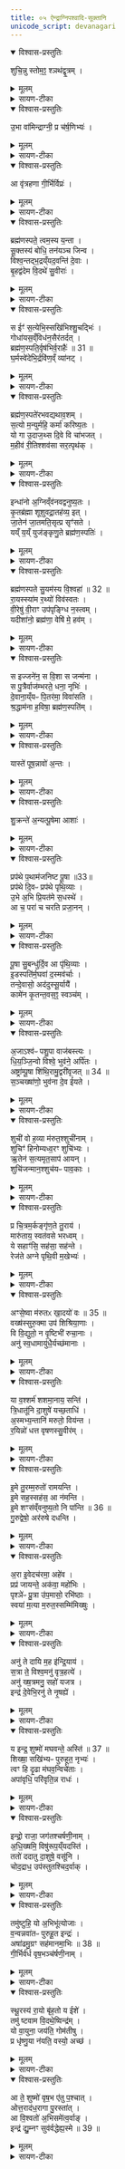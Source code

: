 ```yaml
---
title: ०५ ऐन्द्राग्निपश्वादि-सूक्तानि
unicode_script: devanagari
---
```


<details open><summary>विश्वास-प्रस्तुतिः</summary>

शुचि॒न्नु स्तोम॒ꣵ॒ श्ञथ॑द्वृ॒त्रम् ।
</details>

<details><summary>मूलम्</summary>

शुचि॒न्नु स्तोम॒ꣵ॒ श्ञथ॑द्वृ॒त्रम् ।
</details>

<details><summary>सायण-टीका</summary>

(SB) 1चतुर्थेऽनुवाकेऽभिमातिहैन्द्रपश्वादींना सूक्तान्यभिहितानि । पञ्चमे त्वैन्द्राग्निपश्वादीनां सूक्तान्यभिधीयन्ते । तत्र 'ऐन्द्राग्नं पुनरुत्सृष्टमालभेत' इत्यस्य पशोः सूक्ते षण्णामप्यृचां प्रतीकानि दर्शयति - 'शुचिं नु स्तोमं नवजातम्' इति वपाया पुरोनुवाक्या ।
सा च 'उभा वामिन्द्राग्री' इत्यत्र व्याख्याता ।

- शुचि॒न्नु स्तोम॒न्नव॑जातम॒द्येन्द्रा॑ग्नी वृत्रहणा जु॒षेथा॑म् ॥  [25]   
उ॒भा हि वाꣳ॑ सु॒हवा॒ जोह॑वीमि॒ ता वाजꣳ॑ स॒द्य उ॑श॒ते धेष्ठा॑ ॥   

  -   टीका 4तत्रैव याज्या - शुचिमिति चतुष्पदा त्रिष्टुप् ॥   
शुचिं निर्दोषं स्तोमं स्तोत्रं नवजातं नवं अभूतपूर्वं जातं जननं अस्येति । बहुव्रीहौ पूर्वपदप्रकृतिस्वरत्वम् (पा.सू. 6.2.1) । अद्यास्मिन्नहनि । हे इन्द्राग्नी । पादादित्वान्न निहन्यते, षाष्ठिकमामन्त्रिताद्युदात्तत्वम् (पा.सू. 6.1.198) । वृत्रहणा वृत्रस्य पापस्य हन्तारौ युवाम् । 'सुपां सुलुक्' (पा.सू. 7.1.39) इत्यादिना आकारः, 'नामन्त्रिते समानाधिकरणे सामान्यवचनम्' (पा.सू. 8.1.73) इति पूर्वस्याविद्यमानवत्त्वनिषेधात् निहन्यते । जुषेथां सेवेथां नु क्षिप्रम् । 'आमन्त्रितं पूर्वमविद्यमानवत्' (पा.सू. 8.1.72) इत्यविद्यमानवत्त्वान्न निहन्यते, लसार्वधातुकानुदात्तत्वे विकरणस्वरः (पा.सू. 6.1.186) ।   
हि यस्मात् उभा उभौ वां युवां सुहवा स्वाह्वानौ आहूयमानावप्यरोषौ । 'बहुळं छन्दसि' (पा.सू. 6.1.34) इति प्रागेव प्रत्ययोत्पत्तेः अनैमित्तिके सम्प्रसारणे कृते, आतोयुचोऽप्रसङ्गात् (पा.सू. 3.3.128) 'ईषद्दुस्सुषु कृच्छ्राकृच्छ्रार्थेषु खल्' (पा.सू. 3.3.126) इति खल्प्रत्ययः, कृदुत्तरपदप्रकृतिस्वरत्वम् (पा.सू. 6.2.139) । उभा सुहवेति 'सुपां सुलुक्' (पा.सू. 7.1.39) इत्याकारः । ईदृशौ वां युवां जोहवीमि भृशमाह्वयामि । ह्वयतेर्यङ्लुक् 'अभ्यस्तस्य च' (पा.सू. 6.1.33) इति सम्प्रसारणम्, 'यङो वा' (पा.सू. 7.3.94) इति ईडागमः, 'हि च' (पा.सू. 8.1.34) इति निघाते निषिद्धे 'अभ्यस्तानामादिः' (पा.सू. 6.1.189) इत्याद्युदात्तत्वम् ।   
ता तौ युवां वाजं अन्नं उशते कामयमानाय यजमानाय । 'शतुरनुभो नद्यजादी' (पा.सू. 6.1.173) इति विभक्तेरुदात्तत्वम् । सद्यः तदानीमेव धेष्ठा धातृतमौ । धानकर्मणो दधातेस्तृचि 'तुश्छन्दसि' (पा.सू. 5.3.59) इतीष्ठन्प्रत्ययः 'तुरिष्ठेमेयस्सु' (पा.सू. 6.4.154) इति तृशब्दस्य लोपः, पूर्ववद्विभक्तेराकारः । तौ तादृग्गुणौ युवां यस्माज्जोहवीमि, तस्मादिमं स्तोमं जुषेथाम्, अस्मिन्निन्द्रियादिकं च धत्तमिति ॥

'श्नथद्वृत्रमुत सनोति' इति वपाया याज्या । सा चेन्द्राग्नी रोचना दिव इत्यत्र व्याख्याता ।

- श्ञथ॑द्वृ॒त्रमु॒त स॑नोति॒ वाज॒मिन्द्रा॒ यो अ॒ग्नी सहु॑री सप॒र्यात् ।  
इ॒र॒ज्यन्ता॑ वस॒व्य॑स्य॒ भूरे॒स्सह॑स्तमा॒ सह॑सा वाज॒यन्ता॑ ।  

  -  टीका तत्रैव याज्यामाह— श्नथदूवृत्रमुतेति।   यो यजमान इन्द्राग्नी सपर्यात्परिचरति।   कीदृशा-विन्द्राग्नि, सहुरी समानाह्वानौ।   स यजमानो वृत्रं वरिणं श्नथद्विनाशयति।   उ-  १९६६ तापि च वाजमन्नं सनोति सर्वेभ्यः प्रयच्छति।   पुनरपि भूरेर्बहुलस्य वसव्यस्येरज्यन्ता, ईश्वरत्वं प्राप्तवन्तौ, सहसा स्वकीयेन बलेन सहस्तमाऽदिशयेन सोढारौ परबलस्या-भिभवितारावित्यर्थः।   वाजयन्ता वाजमन्मात्मन इच्छन्तौ।  
</details>

<details open><summary>विश्वास-प्रस्तुतिः</summary>

उ॒भा वा॑मिन्द्राग्नी॒ प्र च॑र्ष॒णिभ्यः॑ ।
</details>

<details><summary>मूलम्</summary>

उ॒भा वा॑मिन्द्राग्नी॒ प्र च॑र्ष॒णिभ्यः॑ ।
</details>

<details><summary>सायण-टीका</summary>

'उभा वामिन्द्राग्नी' इति पुरोडाशस्य पुरोनुवाक्या ।

- उ॒भा वा॑मिन्द्राग्नी आहु॒वध्या॑ उ॒भा राध॑सस्स॒ह मा॑द॒यध्यै॑ ।  
उ॒भा दा॒तारा॑वि॒षाꣳ र॑यी॒णामु॒भा वाज॑स्य सा॒तये॑ हुवे वाम् ॥

  -   (टीका)  'प्रजापतिः प्रजा असृजत तास्सृष्टा इन्द्राग्नी अपागूहताम्' (तै.सं. 2.2.1) इति प्रश्ने काम्या इष्टय आम्नाताः । तत्र 'ऐन्द्राग्नमेकादशकपालं निर्वपेत्प्रजाकामः' । इति प्रथमा । तस्यामियं पुरोनुवाक्या - उभा वामिन्द्राग्नी इति त्रिष्टुप्चतुष्पदा ॥   
अयं च सर्वोऽनुवाको वैश्वदेवकाण्डम् । हे इन्द्राग्नी वां उभा उभौ । द्वितीयाद्विवचनस्य 'सुपां सुलुक्' (पा.सू. 7.1.39) इत्याकारः 'एकादेश उदात्तेनोदात्तः' (पा.सू. 8.2.5) इत्युदात्तत्वमेकादेशस्य । हुव इति वक्ष्यमाणेन सम्बन्धः, युवां आह्वयामि ।  
 किमर्थं ? - आहुवद्ध्यै आभिमुख्येन होतुं आहुतिप्रदानेनाराधयितुम् । जुहोतेः 'तुमर्थे सेसेनसेऽसेन्क्सेक्सेनध्यैअध्यैन्कध्यैकध्यैन्शध्यैशध्यैन्तवैतवेङ्तवेनः' (पा.सू. 3.4.9) इति कध्यैप्रत्ययः । किञ्च - राधः ओदनं हविर्लक्षणम् । 'सुपां सुपो भवन्ति' (पा.भा. 7.1.39) इति तृतीयार्थे षष्ठी, हेतौ वा पञ्चमी । उभा युवां सहैव यौगपद्येनैव नैकैकश्येन राधसा मादयद्ध्यै मादयितुं सहैव तर्पयितुं वा आह्वयामि । मदेर्ण्यन्तात्तेनैव सूत्रेण (पा.सू. 3.4.9) शध्यै प्रत्ययः सार्वधातुकत्वाण्णिलोपो (पा.सू. 6.4.51) न क्रियते ।  
 अनयोरेवाह्वाने कारणमाह - युवामेव ह्युभौ इषां अन्नानां रयीणां धनानां क्षेत्रपुत्रपश्वादीनां दातारौ । 'सावेकाचः' (पा.सू. 6.1.168) इति 'नामन्यतरस्याम्' (पा.सू. 6.1.177) इति च षष्ठीबहुवचनस्योदात्तत्वम् । तस्माद्वाजस्यान्नस्य सातये लाभाय । 'ऊतियूति' (पा.सू. 3.3.97) इत्यादिना उदात्तः क्तिन्निपातितः, 'जनसनखनां सञ्झलोः' (पा.सू. 6.4.42) इत्यात्वम् । तौ तादृशौ उभौ युवां हुवे आह्वयामि । ह्वयतेः 'बहुळं छन्दसि' (पा.सू. 2.4.73) इति शपो लुक्, 'ह्वस्सम्प्रसारणम्' (पा.सू. 6.1.32), 'अभ्यस्तस्य च' (पा.सू. 6.1.33), 'बहुळं छन्दसि' (पा.सू. 6.1.34) इति सम्प्रसारणम् ॥   
इन्द्राग्नी उभौ युवां, द्वितीयाद्विवचनम् । आहुवे आह्वयामि । किमर्थं? आहुवध्यै आभिमुख्येन होतुं उपस्थानेनाराधयितुमित्यर्थः । इह जुहोतिस्स्तुतिकर्मा ।   
किञ्च - राधसः रायो धनं हविर्लक्षणं स्तुतिर्वा । तृतीयार्थे षष्ठी । हेतौ वा पश्चमी । उभौ युवां सहैव नैकैकशः राधसः मादयध्यै मादयितूं सहैव तर्पयितुमाह्वयामि । अनयोरेवाह्वाने हेतुमाह - उभेति । युवामेव ह्युभौ इषामन्नानां रयीणां धनानां क्षेत्रपुत्रपश्वदीनां दातारौ । तस्माद्वाजस्यान्नस्य सातये लाभाय प्राप्त्यै तादृशावुभौ वां युवां हुवे आह्वयामि स्तौमि ॥


'प्रचर्षणिभ्यः' इति याज्या ।

- प्र च॑र्ष॒णिभ्य॑ᳶ पृतना॒ हवे॑षु॒ प्र पृ॑थि॒व्या रि॑रिचाथे दि॒वश्च॑ ।  
प्र सिन्धु॑भ्य॒ᳶ प्र गि॒रिभ्यो॑ महि॒त्वा प्रेन्द्रा॑ग्नी॒ विश्वा॒ भुव॒नात्य॒न्या ।  

  -  टीका  तत्रैव विकल्पितां याज्यामाह— प्र चर्षणिभ्य इति।   हे इन्द्राग्नी पृतना संग्रामेषु  हवेषु हविः स्वीकारार्थे-ष्वाहवानेषु च चर्षणिभ्यो मनुष्येभ्यः प्रिरिचाथे परिरिचाथे प्ररिक्तावतिरिक्तौ भवथ:।   सर्वानपि मनुष्यानतिरिच्य वर्तेथे इत्यर्थः।   तथा पृथिव्या दिवश्व प्ररिरिचाथे तदुभयमतिरिच्य वर्तेथे।  तथा सिन्धुभ्यः प्ररिरिचाथे।   तथा गिरिभ्यः पर्वतेभ्यः प्ररिरिचाथे।   किं बहुना, अत्यन्याऽत्यन्तमितराणि विश्वा भुवना सर्वाणि भुवनानि महित्वा स्वकीयेन महिम्ना युवां प्ररिरिचाथे अतिरिच्य वर्तेथे।  
</details>

<details open><summary>विश्वास-प्रस्तुतिः</summary>

आ वृ॑त्रहणा गी॒र्भिर्विप्रः॑ ।
</details>

<details><summary>मूलम्</summary>

आ वृ॑त्रहणा गी॒र्भिर्विप्रः॑ ।
</details>

<details><summary>सायण-टीका</summary>

'अवृत्रहणा वृत्रहभिः' इति हविषः पुरोनुवाक्या ।


'गीर्भिर्विप्रः प्रमातिम्' इति याज्या । एतच्चोभयं पाशुकहौत्रे व्याख्यास्यते ॥



-  आवृ॑त्रहणा वृत्र॒हभि॒श्शुष्मैः॑ ।  
इन्द्र॑ या॒तन्नमो॑भिरग्ने अ॒र्वाक् ।   
यु॒वꣳ राधो॑भि॒रक॑वेभिरिन्द्र ।  
अग्ने॑ अ॒स्मे भ॑वतमुत्त॒मेभिः॑ ।  

  - 1वपापुरोडाशस्विष्टकृतां पुरोरुक्प्रैषा मैत्रावरुणस्य - आ वृत्रहणेति त्रिष्टुप् ॥ हे वृत्रहणा! वृत्रस्य पापादेः हन्तारौ! हे इन्द्र! हे अग्ने! युवां आयातं आगच्छतं अर्वाक् अस्मदाभिमुख्येन नमोभिः अस्मदीयैर्नमस्कारैः हविर्लक्षणै अन्नैर्वा हेतुभिः आयातं, वृत्रहभिः पापादिहननसमर्थैः शुष्मैः बलैः इत्थंभूतौ युवाम् । किञ्च - हे इन्द्र! हे अग्ने! युवं युवां राधोभिः अस्मभ्यं देयैः अन्नैः अस्मे अस्मासु भवतम् । कीदृशैरिति चेत्? अकवेभिः अकुत्सितैः कुत्सितवाचि शब्दान्तरमेवेदं, उत्तमेभिः उतमैः इत्थंभूतौ भवतम् । मा भूतं निकृष्टैः देयैः । उत्तमशब्दः उञ्छादित्वादन्तोदात्तः ॥


-  गी॒र्भिर्विप्र॒ᳶ प्रम॑तिमि॒च्छमा॑नः ।  
  ईट्टे॑ र॒यिय्ँ य॒शस॑म्पूर्व॒भाज॑म् ।  
  इन्द्रा॑ग्नी वृत्रहणा सुवज्रा ।  
  प्र णो॒ नव्ये॑भिस्तिरतन्दे॒ष्णैः ।   

  -  1अथ तेषामेव च वपापरोडाशस्विष्टकृतां याज्याः - गीर्भिर्विप्र इति तिस्रस्त्रिष्टुभः ॥ हे इन्द्राग्नी! वृत्रहणा! पापादेः हन्तारौ! सुवज्रा! शोभनायुधौ! अयं विप्रः यजमानः युवां गीर्भिरीट्टे स्तौति याचते वा । कीदृशः? प्रमतिं प्रकर्षेण मन्तव्यं यशसं यशस्विनं न त्वयशस्यम् । मत्वर्थीयो लुप्यते । तेन तद्विषयत्वाभावात् आद्युदात्तत्वाभावः । अर्शआदिलक्षणे वाऽचि मध्योदात्तत्वं छान्दसम् । पूर्वभाजं पूर्वानस्य पुरुषान् यादृगभजत तादृशं रयिं धनं इच्छमानः लब्धुमिच्छन् युवां ईट्टे स्तौति । युवामपि तादृशं धनं अस्मभ्यं प्रतिरतं प्रवर्धयतं नव्येभिः नवतरैः अपूर्वैः नवितव्यैर्वा देष्णैः दानप्रकारैः ॥
</details>

<details open><summary>विश्वास-प्रस्तुतिः</summary>

ब्रह्म॑णस्पते॒ त्वम॒स्य य॒न्ता ।  
सू॒क्तस्य॑ बोधि॒ तन॑यञ्च जिन्व ।  
विश्व॒न्तद्भ॒द्रय्ँयद॒वन्ति॑ दे॒वाः ।  
बृ॒हद्व॑देम वि॒दथे॑ सु॒वीराः॑ ।  
</details>

<details><summary>मूलम्</summary>

ब्रह्म॑णस्पते॒ त्वम॒स्य य॒न्ता ।  
सू॒क्तस्य॑ बोधि॒ तन॑यञ्च जिन्व ।  
विश्व॒न्तद्भ॒द्रय्ँयद॒वन्ति॑ दे॒वाः ।  
बृ॒हद्व॑देम वि॒दथे॑ सु॒वीराः॑ ।  
</details>

<details><summary>सायण-टीका</summary>

2अथ 'ब्राह्मणस्पत्यं तूपरमालभेत' इत्यस्य पशोः सूक्ते वपायाः पुरोनुवाक्यामाह - ब्रह्मणो मन्त्रजातस्य पतिः पालकः कश्चिद्देवः, हे ब्रह्मणस्पते त्वमस्य अस्माभिः पठ्यमानस्य सूक्तस्य यन्ता नियामकः, अतो बोधि एतस्य सूक्तस्य तात्पर्यं बुध्यस्व । तत स्तनयं च त्वत्पुत्रसमानं च मां जिन्व प्रीणय । देवा युष्मदादयो विश्वमवन्तीति यदस्ति तद्भद्रं कल्याणम्, अतो रक्षार्थं सुवीराः शोमनापत्ययुक्ता वयं विदथे यज्ञे बृहत्प्रौढं स्तोत्रं वदेम ॥
</details>

<details open><summary>विश्वास-प्रस्तुतिः</summary>

स ईꣳ॑ स॒त्येभि॒स्सखि॑भिश्शु॒चद्भिः॑ ।       
गोधा॑यस॒व्ँविध॑न॒सैर॑तर्दत् ।    
ब्रह्म॑ण॒स्पति॒र्वृष॑भिर्व॒राहैः॑ ॥ 31 ॥  
घ॒र्मस्वे॑देभि॒र्द्रवि॑ण॒व्ँ  व्या॑नट् ।
</details>

<details><summary>मूलम्</summary>

स ईꣳ॑ स॒त्येभि॒स्सखि॑भिश्शु॒चद्भिः॑ ।       
गोधा॑यस॒व्ँविध॑न॒सैर॑तर्दत् ।    
ब्रह्म॑ण॒स्पति॒र्वृष॑भिर्व॒राहैः॑ ॥ 31 ॥  
घ॒र्मस्वे॑देभि॒र्द्रवि॑ण॒व्ँ  व्या॑नट् ।
</details>

<details><summary>सायण-टीका</summary>

3अथ वपाया याज्यामाह - स ईं स एव ब्रह्मणस्पतिः गोधायसं गोर्भूमेर्धारकं प्रतिपक्षिणं राजानं व्यतर्दत् विशेषेण हिंसितवान् । कैः सहितः? सखिभिः स्नेहयुक्तैः । कीदृशैः सखिभिः? सत्येभिः सत्यवादिभिः शुचद्भिः शुद्धियुक्तैः धनसैः हविर्लक्षणस्य धनस्य दातृभिः । इदृशै ऋत्विग्भिः पूजितो ब्रह्मणस्पतिर्विरोधिनो विनाशयतीत्यर्थः । न केवलमनिष्टं निवारयति किंत्विष्टमपि प्रापयति । कथमिति तदुच्यते - अयं ब्रह्मणस्पतिर्वृषभिः वर्षणशीलैः घर्मस्वेदेभिः घर्मनिमित्तस्वेदयुक्तपुरुषसदृशैः वरोहैर्मेघैर्द्रविणं सस्यनिष्पत्तिरूपं धनं व्यानट् विशेषेण व्याप्तवान् । वारिवाहशब्दस्य वर्णव्यत्ययेन वराह इति प्रयोगः । यथा घर्मसन्तप्ताः पुरुषाः स्विद्यन्ति तथा मेघदेहा ब्रह्मणस्पतिना प्रेरिता जलं स्रावयन्तीत्यर्थः ॥
</details>

<details open><summary>विश्वास-प्रस्तुतिः</summary>

ब्रह्म॑ण॒स्पते॑रभवद्यथाव॒शम् ।   
स॒त्यो म॒न्युर्महि॒ कर्मा॑ करिष्य॒तः ।   
यो गा उ॒दाज॒थ्स दि॒वे वि चा॑भजत् ।  
म॒हीव॑ री॒तिश्शव॑सा सर॒त्पृथ॑क् ।  
</details>

<details><summary>मूलम्</summary>

ब्रह्म॑ण॒स्पते॑रभवद्यथाव॒शम् ।   
स॒त्यो म॒न्युर्महि॒ कर्मा॑ करिष्य॒तः ।   
यो गा उ॒दाज॒थ्स दि॒वे वि चा॑भजत् ।  
म॒हीव॑ री॒तिश्शव॑सा सर॒त्पृथ॑क् ।  
</details>

<details><summary>सायण-टीका</summary>

4अथ पुरोडाशस्य पुरोनुवाक्यामाह - अस्य ब्रह्मणस्पतेः सर्वं जगत् यथा वशमभवत् येन प्रकारेणायमिच्छति तथैव प्रवर्तते । महिकर्मा जगन्नियमनरूपं महान्तं व्यापारं करिष्यतो ब्रह्मणस्पतेर्मन्युः सत्यः अवितथः कोपः, तस्मादेतदिच्छानुसारेण जगत्प्रवर्तते । जगत एतदधीनत्वमेव स्पष्टीक्रियते - गोशब्दोऽत्र जलवाची । य आदित्यो गा उदाजत् घर्मकाले जलानि स्वरश्मिभिर्भूम्या ऊर्ध्वं स्वीकृतवान् स आदित्यः पुनरपि दिवे दिवस्सकाशाद्व्यभजत् विशेषेण विभागं कृत्वा वृष्टिकाले जलं प्रेरितवान् । योऽयं धर्मकाले जलस्वीकारः, यश्च वृष्टिकाले पुनरपि जलस्य परित्याग एतत्सर्वं जगद्व्यवहारस्योपलक्षणम् । ब्रह्मणस्पतेरीदृशी रीतिर्महीव जगन्नियमनप्रकारो महानेष भुत्वा शवसा तदीयबलेन पृथक्सरत् बहुधा प्रवर्तते ॥
</details>

<details open><summary>विश्वास-प्रस्तुतिः</summary>

इन्धा॑नो अ॒ग्निव्ँव॑नवद्वनुष्य॒तः ।   
कृ॒तब्र॑ह्मा शूशुवद्रा॒तह॑व्य॒ इत् ।  
जा॒तेन॑ जा॒तमति॒सृत्प्र सृꣳ॑सते ।  
यय्ँ य॒य्ँ युज॑ङ्कृणु॒ते ब्रह्म॑ण॒स्पतिः॑ ।  
</details>

<details><summary>मूलम्</summary>

इन्धा॑नो अ॒ग्निव्ँव॑नवद्वनुष्य॒तः ।   
कृ॒तब्र॑ह्मा शूशुवद्रा॒तह॑व्य॒ इत् ।  
जा॒तेन॑ जा॒तमति॒सृत्प्र सृꣳ॑सते ।  
यय्ँ य॒य्ँ युज॑ङ्कृणु॒ते ब्रह्म॑ण॒स्पतिः॑ ।  
</details>

<details><summary>सायण-टीका</summary>

5अथ पुरोडाशस्य याज्यामाह - ब्रह्मणस्पतिर्देवः यं यं यजमानं युजं कृणुते कर्मानुष्ठानयुक्तं कुरुते, असावसौ यजमानोग्निमिन्धानः प्रदीपयन् वनुष्यतः स्वात्मानं हिंसिष्यतः शत्रून् वनवद्वनुयात् प्रतिहिंस्यात् । स च यजमानः कृतब्रह्मा संस्कृतमन्त्रो रातहव्य इत् दत्तहविष्क एव भूत्वा शूशुवत् अतिशयेन वर्धते । अयं यजमानः सृत् प्रसृतं जातं वैरिणां जन्म जातेन स्वकीयेन जन्मनाऽतिप्रसृंसतेऽतिशयेन प्रस्रंसयति अधःकरोतीत्यर्थः ॥
</details>

<details open><summary>विश्वास-प्रस्तुतिः</summary>

ब्रह्म॑णस्पते सु॒यम॑स्य वि॒श्वहा॑ ॥ 32 ॥   
रा॒यस्स्या॑म र॒थ्यो॑ विव॑स्वतः ।   
वी॒रेषु॑ वी॒राꣳ उप॑पृङ्ग्धि न॒स्त्वम् ।  
यदीशा॑नो॒ ब्रह्म॑णा॒ वेषि॑ मे॒ हव॑म् ।  
</details>

<details><summary>मूलम्</summary>

ब्रह्म॑णस्पते सु॒यम॑स्य वि॒श्वहा॑ ॥ 32 ॥   
रा॒यस्स्या॑म र॒थ्यो॑ विव॑स्वतः ।   
वी॒रेषु॑ वी॒राꣳ उप॑पृङ्ग्धि न॒स्त्वम् ।  
यदीशा॑नो॒ ब्रह्म॑णा॒ वेषि॑ मे॒ हव॑म् ।  
</details>

<details><summary>सायण-टीका</summary>

6अथ हविषः पुरोनुवाक्यामाह - हे ब्रह्यणस्पते सुयमस्य सुष्ठु नियामकस्य विवस्वतः शत्रून्विनाशयतस्तव प्रसादाद्विश्वहा सर्वेष्वहस्सु रायो धनयुक्ता रथ्यो रथयुक्ताः स्याम । त्वं तु नः अस्मदीयेषु वीरेषु पुत्रेषु वीरान् परकीयान् पुत्रानुपपृङ्ग्धि उपक्षीणत्वेन संपृक्तान्कुरु । यत् यदा ईशानोऽस्मत्स्वामी त्वं ब्रह्मणा मन्त्रेण युक्तं मे हवं मदीय हविः वैषि प्राप्नोषि तदेवत्सर्वं कुर्विति पूर्वत्रान्वयः ॥
</details>

<details open><summary>विश्वास-प्रस्तुतिः</summary>

स इज्जने॑न॒ स वि॒शा स जन्म॑ना ।   
स पु॒त्रैर्वाज॑म्भरते॒ धना॒ नृभिः॑ ।   
दे॒वाना॒य्ँयᳶ पि॒तर॑मा॒ विवा॑सति ।  
श्र॒द्धाम॑ना ह॒विषा॒ ब्रह्म॑ण॒स्पति॑म् ।  
</details>

<details><summary>मूलम्</summary>

स इज्जने॑न॒ स वि॒शा स जन्म॑ना ।   
स पु॒त्रैर्वाज॑म्भरते॒ धना॒ नृभिः॑ ।   
दे॒वाना॒य्ँयᳶ पि॒तर॑मा॒ विवा॑सति ।  
श्र॒द्धाम॑ना ह॒विषा॒ ब्रह्म॑ण॒स्पति॑म् ।  
</details>

<details><summary>सायण-टीका</summary>

7अथ हविषो याज्यामाह - योऽयं यजमानः देवानां पितरं पालकं ब्रह्मणस्पतिं श्रद्धामनाः श्रद्धायुक्तेन मनसा ध्यायन्, हविषा दीयमानेन आविवासति सर्वतो विशेषेणाच्छादयति प्रभूतं हविर्ददातीत्यर्थः । स इन् स एव यजमानो जनेन स्वकीयेन सह वाजं भरते अन्नं पोषयति । स इज्जनेनेत्युक्तमेव प्रपञ्चयति - स विशा स यजमानः करप्रदया प्रजया सह वाजं भरते । स जन्मना स यजमानो जातेन सहोदरेण युक्तो वाजं भरते । तथा स यजमानः पुत्रैस्सह वाजं भरते । तथा स यजमानो नृभिरन्यैर्मनुष्यैस्सह धना भरते मणिमुक्तादीनि धनानि संपादयति ॥
</details>

<details open><summary>विश्वास-प्रस्तुतिः</summary>

यास्ते॑ पूष॒न्नावो॑ अ॒न्तः ।
</details>

<details><summary>मूलम्</summary>

यास्ते॑ पूष॒न्नावो॑ अ॒न्तः ।
</details>

<details><summary>सायण-टीका</summary>

8अथ 'पौष्णꣴश्याममालभेतान्नकामः' इत्यस्य पशोः सूक्ते तिसृणामृचां प्रतीकानि दर्शयति - 'यास्ते पूषन्नावो अन्तः' इत्येषा वपायाः पुरोनुवाक्या ।  
सा च 'यज्ञो राये' इत्यनुवाके व्याख्याता ।


- यास्ते॑ पूष॒न्ना वो॑ अ॒न्तस्स॑मु॒द्रे   
हि॒र॒ण्ययी॑र॒न्तरि॑ख्षे॒ चर॑न्ति ।  
याभि॑र्यासि दू॒त्याꣳ सूर्य॑स्य ।  
कामे॑न कृ॒तश्रव॑ इ॒च्छमा॑नः ॥22॥  

  -  टीका 15पञ्चदशीमाह - हे पूषन्समुद्रे समुद्रवद्विस्तीर्णेऽन्तरिक्षे अन्तः मध्ये हिरण्ययीः सुवर्णवर्णाः ते तव संबन्धिन्यो नावो नौसमाना दीप्तयो याश्चरन्ति ॥ याभिश्च रश्मिभिस्त्वं सूर्यस्य दूत्यां यासि दूतत्वं प्राप्नोषि ॥ सूर्यो हि स्वर्भानुसंज्ञकेनासुरेण तमसाऽऽवृतस्सन् दुःखितायाः सूर्यायाः समीपे पूषणं रश्मियुक्तं दूतत्वेन प्रेषितवान् ॥ तदिदमाख्यानं शाखान्तरे द्रष्टव्यम् ॥ तथा च सूक्तेऽप्याम्नायते - 'तं देवासो अददुस्सूर्यायै' इति ॥ स त्वं ताभिर्दीप्तिभिर्युक्तस्तत् श्रव इच्छमानः कीर्तिमाकांक्षन् कामेन कृतः स्वेच्छयैव दूतकर्मणि प्रेरितः ॥ एतदुभयं पौष्णे कर्मणि द्रष्टव्यम् ॥ सूक्तेऽप्येकस्य प्रतीकमाम्नातम् - 'यास्ते पूषन्नावो अन्तः'24 इति ॥॥
</details>

<details open><summary>विश्वास-प्रस्तुतिः</summary>

शु॒क्रन्ते॑ अ॒न्यत्पू॒षेमा आशाः॑ ।
</details>

<details><summary>मूलम्</summary>

शु॒क्रन्ते॑ अ॒न्यत्पू॒षेमा आशाः॑ ।
</details>

<details><summary>सायण-टीका</summary>

'शुक्रं ते अन्यद्यजतं ते अन्यत्' इति वपाया याज्या ।  
सा च 'अग्ने यं यज्ञम्' इत्यत्र व्याख्याता ।

- शु॒क्रन्ते॑ अ॒न्यद्य॑ज॒तन्ते॑ अ॒न्यत् [44]  विषु॑रूपे॒ अह॑नी॒ द्यौरि॑वासि ।  
विश्वा॒ हि मा॒या अव॑सि स्वधावो भ॒द्रा ते॑ पूषन्नि॒ह रा॒तिर॑स्तु ।  

  - टीका  तत्रैव याज्यामाह—  १८५५ शुक्रं ते अन्यदिति।   हे पूषंस्ते तव शुक्रं शुद्धस्वरूपमन्यदनेकप्रकारम्, उदयकाले रक्तवर्णं रूपमन्यत्, मध्याह्नकाले श्वेतवर्णं रूपमन्यत्, इत्येवमनेक-प्रकारत्वम् ।   तथा ते तव यजतं पूजनमप्यन्यत्।   प्रातःकाले मित्रस्य चर्षणीधृत इत्यादिभिर्मन्त्रैः पूज्यसे।   मध्याह्ने त्वा सत्येनेत्यादिभिः ।   तथा त्वया निष्पादिते अहनी अपि, विषुरूपे नानारूपे।   अहःशब्दश्छत्रिन्यायेन रात्रिमप्युपलक्षयति।   अहः प्रकाशोपेतं रात्रिस्तमोयुक्तेति नानारूपत्वम् ।   एवं हि चित्रकार्यकृदपि त्वं द्यौरि-वासि।   आकाशं यथैकरूपं तद्वत्त्वमपि पक्षपातराहित्यादेकरूपोऽसि ।   मीयन्ते पदार्था याभिश्चत्तवृत्तिभिस्ताश्चित्तवृत्तयो मायाः ।   कव्यदानवाचिना च स्वधाशब्देन कृत्स्नमप्यन्नमुपलक्ष्यते ।   हे स्वधावोऽन्नवन्विश्वा हि मायाः सर्वां अपि अन्यदीयचित्त-वृत्तीरवसि रक्षसि ।   हे पूषन्निह कर्मणि ते तव रातिर्भद्राऽस्तु फलप्रदानं समीचीनं भवतु ।

'पूषेमा आशाः' इति पुरोडाशस्य पुरोनुवाक्या । सा च 'जुष्टो दमूनाः' इत्यनुवाके व्याख्याता ॥

 - पू॒षेमा आशा॒ अनु॑वेद॒ सर्वाः॑ ॥5॥   
 सो अ॒स्माꣳ अभ॑यतमेन नेषत् ।  
 स्व॒स्ति॒दा अघृ॑णि॒स्सर्व॑वीरः ।  
 अप्र॑युच्छन्पु॒र ए॑तु॒ प्रजा॒नन् ।  

  - टीका  14पूषेमा इति त्रिष्टुम् ॥ इमा आशा दिशः सर्वाः पूषा अनुवेद अनुक्रमेण जानाति । सोऽस्मान् 'प्रकृत्याऽन्तः पादमव्यपरे' इति प्रकृतिभावः । अभयतमेन धर्माविरुद्धमार्गेण भयरहितेन वा नेषत् नयतु उभयोरपि लोकयोः भयनिवृत्तिमात्रमेव न, अपिच स्वस्तिदाः अविनाशस्य कल्याणस्य दाता 'आतो मन्' इति विच् । अघृणिः रक्षणशीलः 'अघृ धारणे' औणादिको निप्रत्ययः । यद्वा - अधृणिः आघृणिः समन्ताद्वितायमानतेजाः । उपसर्गह्रासः । यद्वा - यत्सकाशे अन्यो घृणिमान्नास्ति । पूर्ववन्न ऌस्वरबाधः । सर्ववीरः सर्वे वीरा यस्य संबन्धिनः तादृशः । यद्वा - सर्वैर्वीरैस्सह अस्माक पुरः अग्रतः अनुगच्छतु । अप्रयुच्छन् अप्रमाद्यन् । 'युच्छ प्रमादे' । प्रजानन् प्रकर्षेण जानन् अस्मदभिप्रेतानि जानन् ॥
</details>

<details open><summary>विश्वास-प्रस्तुतिः</summary>

प्रप॑थे प॒थाम॑जनिष्ट पू॒षा ॥33॥  
प्रप॑थे दि॒वᳶ प्रप॑थे पृथि॒व्याः ।  
उ॒भे अ॒भि प्रि॒यत॑मे स॒धस्थे॑ ।  
आ च॒ परा॑ च चरति प्रजा॒नन् ।  
</details>

<details><summary>मूलम्</summary>

प्रप॑थे प॒थाम॑जनिष्ट पू॒षा ॥33॥  
प्रप॑थे दि॒वᳶ प्रप॑थे पृथि॒व्याः ।  
उ॒भे अ॒भि प्रि॒यत॑मे स॒धस्थे॑ ।  
आ च॒ परा॑ च चरति प्रजा॒नन् ।  
</details>

<details><summary>सायण-टीका</summary>

9अथ पुरोडाशस्य याज्यामाह - पूषा पोषकोऽयमादित्यः पथां अन्तरिक्षवर्तिनां मार्गाणां मध्ये प्रपथे प्रकृष्टमार्गे अजनिष्ट अवस्थितः । तथा दिवो द्युलोकस्य संबन्धिनि प्रपथे प्रकृष्टमार्गे अजनिष्ट । तथा हि पृथिव्याः संबन्धिनि प्रपथे अजनिष्ट । प्रियतमे अतिशयेन प्रीतिमत्यौ सधस्थे परस्परं सहैवावस्थिते उभे द्यावापृथिव्यावभिलक्ष्यायं पूषा प्रजानन् यजमानेन कृतं कर्म तत्फलं च प्रकर्षेण विद्वान् आचरति च पराचरति च आगच्छति पुनर्गच्छति च । यजमानकृतस्य कर्मणः साक्षी भूत्वा लोकयोरुभयोरपि गमनागमने करोतीत्यर्थः ॥
</details>

<details open><summary>विश्वास-प्रस्तुतिः</summary>

पू॒षा सु॒बन्धु॑र्दि॒व आ पृ॑थि॒व्याः ।  
इ॒डस्पति॑र्म॒घवा॑ द॒स्मव॑र्चाः ।  
तन्दे॒वासो॒ अद॑दुस्सू॒र्यायै॑ ।  
कामे॑न कृ॒तन्त॒वस॒ꣵ॒ स्वञ्च॑म् ।  
</details>

<details><summary>मूलम्</summary>

पू॒षा सु॒बन्धु॑र्दि॒व आ पृ॑थि॒व्याः ।  
इ॒डस्पति॑र्म॒घवा॑ द॒स्मव॑र्चाः ।  
तन्दे॒वासो॒ अद॑दुस्सू॒र्यायै॑ ।  
कामे॑न कृ॒तन्त॒वस॒ꣵ॒ स्वञ्च॑म् ।  
</details>

<details><summary>सायण-टीका</summary>

10अथ हविषः पुरोनुवाक्यामाह - अयं पूषा दिवः द्युलोकवर्तिनो जनस्य बन्धुः । आपृथिव्याः पृथिवीलोकवर्तिनश्च जनस्य बन्धुः । इडस्पतिः अन्नस्य पालकः । मघवा धनवान् । दस्मवर्चाः दर्शनीयतेजाः । तं पूषणं देवासः इन्द्रादयस्सर्वे देवाः सूर्यायै विवाहदेवतायै अददुः दत्तवन्तः । सूर्या च देवता विवाहप्रकरणे - 'सूर्यां यः प्रत्यक्षम्' इत्यादिमन्त्रेषु प्रसिद्धा । कीदृशं पूषणं? कामेन कृतं भोगेच्छया प्रेरितं, तवसं महान्तं, स्वञ्चं शोभनगतिम् ॥
</details>

<details open><summary>विश्वास-प्रस्तुतिः</summary>

अ॒जाऽश्व॑ᳶ पशु॒पा वाज॑बस्त्यः ।  
धि॒य॒ञ्जि॒न्वो विश्वे॒ भुव॑ने॒ अर्पि॑तः ।   
अष्ट्रा॑म्पू॒षा शि॑थि॒रामु॒द्वरी॑वृजत् ॥ 34 ॥  
स॒ञ्चख्षा॑णो॒ भुव॑ना दे॒व ई॑यते ।  
</details>

<details><summary>मूलम्</summary>

अ॒जाऽश्व॑ᳶ पशु॒पा वाज॑बस्त्यः ।  
धि॒य॒ञ्जि॒न्वो विश्वे॒ भुव॑ने॒ अर्पि॑तः ।   
अष्ट्रा॑म्पू॒षा शि॑थि॒रामु॒द्वरी॑वृजत् ॥ 34 ॥  
स॒ञ्चख्षा॑णो॒ भुव॑ना दे॒व ई॑यते ।  
</details>

<details><summary>सायण-टीका</summary>

11अथ हविषो याज्यामाह - यः पूषा सोऽयं अजाश्वः अश्वस्थाने रथे बध्यत इत्यर्थः । पशुपा पशूनां पालयिता । वस्त्रं गृहम्, वाजेनान्नेन संपूर्णं गृहं यस्यासौ वाजबस्त्यः । धियं प्राणिनां बुद्धिं जिन्वति प्रीणयतीति धियंजिन्वः । विश्वे भुवने सर्वस्मिन् लोकेऽर्पितोऽवस्थितः । तादृशः पूषा अष्ट्रां स्वहस्तेऽवस्थितामायुधविशेषरूपामारां शिथिरां शिथिलां कृत्वा उद्वरीवृजत् उद्धृत्य वर्जितवान् परित्यक्तवान् । मदमत्तानां गजानां निवारिका येयं दीर्घदण्डा सेयमारा । सा च पूष्णो हस्ते वर्तते । तथा च बह्वृचा आमनन्ति - 'यां पूषन्ब्रह्मचोदनीमारां बिभर्ष्याघृणः' इति । 'या ते अष्ट्रा' इति मन्त्रान्तरे समाम्नानादारैवाष्ट्रा अस्मदनुग्रहार्थं भयहेतुमारां वर्जितवानित्यर्थः । स देवः पूषा भुवना संचक्षाणो लोकान्सम्यक्प्रकाशयन्नीयते चेष्टते ॥
</details>

<details open><summary>विश्वास-प्रस्तुतिः</summary>

शुची॑ वो ह॒व्या म॑रुत॒श्शुची॑नाम् ।  
शुचिꣳ॑ हिनोम्यध्व॒रꣳ शुचि॑भ्यः ।  
ऋ॒तेन॑ स॒त्यमृत॒साप॑ आयन् ।   
शुचि॑जन्मान॒श्शुच॑यᳶ पाव॒काः ।
</details>

<details><summary>मूलम्</summary>

शुची॑ वो ह॒व्या म॑रुत॒श्शुची॑नाम् ।  
शुचिꣳ॑ हिनोम्यध्व॒रꣳ शुचि॑भ्यः ।  
ऋ॒तेन॑ स॒त्यमृत॒साप॑ आयन् ।   
शुचि॑जन्मान॒श्शुच॑यᳶ पाव॒काः ।
</details>

<details><summary>सायण-टीका</summary>

12अथ 'मारुतं पृश्निमालभेतान्नकामः' इत्यस्य पशोः सूक्ते वपायाः पुरोनुवाक्यामाह - हे मरुतः शुचीनां शुद्धानां वो युष्माकं शुची हव्या शुद्धानि हवींषि हिनोमि प्रापयामीत्यर्थः । तथा शुचिभ्यो मरुद्भ्यः शुचिं शुद्धमध्वरं हिंसारहितं कर्म हिनोमि संपादयामि । ऋतसापः यज्ञसमवायिनो मरुतः ऋतेन यज्ञेन सत्यमवितथं फलमायन् प्रापितवन्तः । कीदृशा मरुतः? शुचिजन्मानः शुद्धेन जन्मना युक्ताः । शुचयः आचरणेनापि शुद्धाः । पावका इतरेषां शोधकाः ॥
</details>

<details open><summary>विश्वास-प्रस्तुतिः</summary>

प्र चि॒त्रम॒र्कङ्गृ॑ण॒ते तु॒राय॑ ।  
मारु॑ताय॒ स्वत॑वसे भरध्वम् ।  
ये सहाꣳ॑सि॒ सह॑सा॒ सह॑न्ते ।   
रेज॑ते अग्ने पृथि॒वी म॒खेभ्यः॑ ।
</details>

<details><summary>मूलम्</summary>

प्र चि॒त्रम॒र्कङ्गृ॑ण॒ते तु॒राय॑ ।  
मारु॑ताय॒ स्वत॑वसे भरध्वम् ।  
ये सहाꣳ॑सि॒ सह॑सा॒ सह॑न्ते ।   
रेज॑ते अग्ने पृथि॒वी म॒खेभ्यः॑ ।
</details>

<details><summary>सायण-टीका</summary>

13अथ वपाया याज्यामाह - हे ऋत्विजः मारुताय मरुतां संघाताय अर्कमर्चनं प्रभरध्वं प्रकर्षेण संपादयत । कीदृशमर्कं? चित्रं नानाविधम् । कीदृशाय मारुताय? गृणते अस्मद्धितं ब्रुवते । तुराय सेनायुक्ताय । स्वतवसे स्वतस्सिद्धबलयुक्ताय । ये मरुतः सहांसि परकीयबलानि सहसा स्वकीयबलेन सहन्तेऽभिभवन्ति । हेऽग्ने मखेभ्यो यागस्वामिभ्यस्तेभ्यो मरुद्भ्यः पृथिवी रेजते कम्पते, अतस्तच्छान्त्यर्थं हविः प्रदातव्यमित्यभिप्रायः ॥
</details>

<details open><summary>विश्वास-प्रस्तुतिः</summary>

अꣳसे॒ष्वा म॑रुतᳵ खा॒दयो॑ वः ॥ 35 ॥  
वख्ष॑स्सुरु॒क्मा उप॑ शिश्रिया॒णाः ।   
वि वि॒द्युतो॒ न वृ॒ष्टिभी॑ रुचा॒नाः ।  
अनु॑ स्व॒धामायु॑धै॒र्यच्छ॑मानाः ।  
</details>

<details><summary>मूलम्</summary>

अꣳसे॒ष्वा म॑रुतᳵ खा॒दयो॑ वः ॥ 35 ॥  
वख्ष॑स्सुरु॒क्मा उप॑ शिश्रिया॒णाः ।   
वि वि॒द्युतो॒ न वृ॒ष्टिभी॑ रुचा॒नाः ।  
अनु॑ स्व॒धामायु॑धै॒र्यच्छ॑मानाः ।  
</details>

<details><summary>सायण-टीका</summary>

14अथ पुरोडाशस्य पुरोनुवाक्यामाह - हे मरुतः वो युष्माकमंसेषु खादयः शत्रून्खादितुं प्रहर्तुं समर्था आयुधविशेषा आ सर्वत आरूढाः । वक्षस्सु त्वदीयेषु रुक्मा रत्नाभरणविशेषा उपशिश्रियाणा उपेत्याश्रित्य वर्तन्ते । विद्युतो न यथा विद्युत्संपाता रोचन्तेतद्वद्यूयं व्यृष्टिभिः आयुघविशेषैर्व्यृष्ट्याख्यैर्विशेषेण रोचमानाः स्थिताः । तथा च मन्त्रान्तरम् - 'यत्क्रीडथ मरुत ऋष्टिमन्तः' इति । ऋष्टिविशिष्टत्वाद्व्यृष्टय इत्युच्यन्ते । तथा स्वकीयैरायुधैः स्वधां परकीयमन्नं जग्ध्वा अनुयच्छमानाः अनुदिनमस्मभ्यं ददतोऽवस्थिताः ॥
</details>

<details open><summary>विश्वास-प्रस्तुतिः</summary>

या व॒श्शर्म॑ शशमा॒नाय॒ सन्ति॑ ।  
त्रि॒धातू॑नि दा॒शुषे॑ यच्छ॒ताधि॑ ।  
अ॒स्मभ्य॒न्तानि॑ मरुतो॒ विय॑न्त ।  
र॒यिन्नो॑ धत्त वृषणस्सु॒वीर॑म् ।  
</details>

<details><summary>मूलम्</summary>

या व॒श्शर्म॑ शशमा॒नाय॒ सन्ति॑ ।  
त्रि॒धातू॑नि दा॒शुषे॑ यच्छ॒ताधि॑ ।  
अ॒स्मभ्य॒न्तानि॑ मरुतो॒ विय॑न्त ।  
र॒यिन्नो॑ धत्त वृषणस्सु॒वीर॑म् ।  
</details>

<details><summary>सायण-टीका</summary>

15अथ पुरोडाशस्य याज्यामाह - हे मरुतः वो युष्माकं या शर्म यानि शरणानि गृहाणि शशमानाय सन्ति शंसनं कुर्वते यजमानाय दातुं संपादितानि तानि गृहाणि, त्रिधातूनि अशनं पानं खादनमित्येतानि त्रीणि धारयन्तीति त्रिधातूनि । तदेतत्त्रयमन्यत्राम्नायते - 'त्रेधा विहितं वा इदमन्नमशनं पानं खादः' इति । एतैस्त्रिविधैरन्नैरूपेतानि गृहाणि दाशुषे हविर्दत्तवते यजमानाय अधियच्छत आधिक्येन धत्त । हे मरुतोऽस्मभ्यमपि तानि गृहाणि वियन्त विशेषेण यच्छत । वृषणः कामानां वर्षितारो यूयं रयिं धनं सुवीरं सुष्ठु वीरपुत्रयुतं धत्त संपादयत ॥
</details>

<details open><summary>विश्वास-प्रस्तुतिः</summary>

इ॒मे तु॒रम्म॒रुतो॑ रामयन्ति ।  
इ॒मे सह॒स्सह॑स॒ आ न॑मन्ति ।  
इ॒मे शꣳस॑व्ँवनुष्य॒तो नि पा॑न्ति ॥ 36 ॥  
गु॒रुद्वेषो॒ अर॑रुषे दधन्ति ।  
</details>

<details><summary>मूलम्</summary>

इ॒मे तु॒रम्म॒रुतो॑ रामयन्ति ।  
इ॒मे सह॒स्सह॑स॒ आ न॑मन्ति ।  
इ॒मे शꣳस॑व्ँवनुष्य॒तो नि पा॑न्ति ॥ 36 ॥  
गु॒रुद्वेषो॒ अर॑रुषे दधन्ति ।  
</details>

<details><summary>सायण-टीका</summary>

16अथ हविषः पुरोनुवाक्यामाह - इमे मरुतः तुरं तूर्ण रामयन्ति अस्मान् क्रीडयन्ति । इमे मरुतः सहसो बलवतः शत्रोः सहो बलमानयन्ति आनतं कुर्वन्ति विनाशयन्तीत्यर्थः । इमे मरुतः शंसं शंसितारं यजमानं वनुष्यतो हिंसितुः शत्रोः सकाशान्निपान्ति नितरां रक्षन्ति । अररुषे हविष्प्रदानमकुर्वते नास्तिकाय गुरुद्वेषो महान्तं द्वेषं दधन्ति कुर्वन्ति ॥
</details>

<details open><summary>विश्वास-प्रस्तुतिः</summary>

अ॒रा इ॒वेदच॑रमा॒ अहे॑व ।   
प्रप्र॑ जायन्ते॒ अक॑वा॒ महो॑भिः ।   
पृश्ञे॑ᳶ प्रु॒त्रा उ॑प॒मासो॒ रभि॑ष्ठाः ।  
स्वया॑ म॒त्या म॒रुत॒स्सम्मि॑मिख्षुः ।
</details>

<details><summary>मूलम्</summary>

अ॒रा इ॒वेदच॑रमा॒ अहे॑व ।   
प्रप्र॑ जायन्ते॒ अक॑वा॒ महो॑भिः ।   
पृश्ञे॑ᳶ प्रु॒त्रा उ॑प॒मासो॒ रभि॑ष्ठाः ।  
स्वया॑ म॒त्या म॒रुत॒स्सम्मि॑मिख्षुः ।
</details>

<details><summary>सायण-टीका</summary>

17अथ हविषो याज्यामाह - अरा इवेत् यथा रथचक्रस्याराः सर्वतो वर्तमाना अचरमाः प्रथमचरमभावरहितास्तथैवैते मरुतः सर्वे सहोत्पन्नत्वात्प्रथमचरमभावरहिताः । अहेव यथा वाऽहानि षष्टिधटिकात्मकानि न्यूनाधिकभावरहितानि तथैवैते मरुतश्चलनस्वभावेन समानत्वादुत्तमाधमभावरहिताः । ते च मरुतः अकवा अकुत्सिताः महोभिः स्वकीयैर्माहात्म्यैः प्र प्रजायन्ते अतिशयेन प्रकृष्टाः संपद्यन्ते । ते च मरुतः पृश्नेः पुत्रा गोरूपायाः पृश्निदेवताया अपत्यानि । उपमासः सर्वेषामुत्तमवस्तूनामुपमारूपा एव । रभिष्ठाः अतिशयेन वेगेन युक्ताः । ते च मरुतः स्वया मत्या स्वकीयया बुद्ध्या संमिमिक्षुः सम्यङ्मेहनं वृष्टिजलं दत्तवन्तः ॥
</details>

<details open><summary>विश्वास-प्रस्तुतिः</summary>

अनु॑ ते दायि म॒ह इ॑न्द्रि॒याय॑ ।   
स॒त्रा ते॒ विश्व॒मनु॑ वृत्र॒हत्ये॑ ।   
अनु॑ ख्ष॒त्रमनु॒ सहो॑ यजत्र ।  
इन्द्र॑ दे॒वेभि॒रनु॑ ते नृ॒षह्ये॑ ।   
</details>

<details><summary>मूलम्</summary>

अनु॑ ते दायि म॒ह इ॑न्द्रि॒याय॑ ।   
स॒त्रा ते॒ विश्व॒मनु॑ वृत्र॒हत्ये॑ ।   
अनु॑ ख्ष॒त्रमनु॒ सहो॑ यजत्र ।  
इन्द्र॑ दे॒वेभि॒रनु॑ ते नृ॒षह्ये॑ ।   
</details>

<details><summary>सायण-टीका</summary>

18अथ 'ऐन्द्रमरुणमालभेतेन्द्रियकामः' इत्यस्य पशोः सूक्ते वपायाः पुरोनुवाक्यामाह - हे इन्द्र ते तव इन्द्रियाभिवृद्ध्यर्थं महे महती पूजा अनुदायि अनुक्रमेण दत्ता । अथवा महे महत इन्द्रियाय यदनुकूलं तद्दत्तम् । यथा वृत्रहत्वे वृत्रवधे सति ते तुभ्यं सत्रा साकं सर्वैर्देवैर्मिलित्वा विश्वमनुदत्तम् । यदा वृत्रवधं कृतवानसि तदा तव विश्वस्वामित्वं सर्वैर्देवैरङ्गीकृतमित्यर्थः । हे यजत्र पूजार्ह इन्द्र क्षत्रं क्षत्रियजातिः अनुदत्ता सर्वक्षत्रियस्वामित्वं तुभ्यं दत्तमित्यर्थः । तथा सहो बलमनुदत्तम् । नृषह्ये मनुष्याणामभिभवे प्राप्ते देवेभिस्ते तुभ्यमनुदत्तम्, तद्रक्षणमित शेषः ॥
</details>

<details open><summary>विश्वास-प्रस्तुतिः</summary>

य इन्द्र॒ शुष्मो॑ मघवन्ते॒ अस्ति॑ ॥ 37 ॥  
शिख्षा॒ सखि॑भ्यᳶ पुरुहूत॒ नृभ्यः॑ ।  
त्वꣳ हि दृ॒ढा म॑घव॒न्विचे॑ताः ।   
अपा॑वृधि॒ परि॑वृति॒न्न राधः॑ ।  
</details>

<details><summary>मूलम्</summary>

य इन्द्र॒ शुष्मो॑ मघवन्ते॒ अस्ति॑ ॥ 37 ॥  
शिख्षा॒ सखि॑भ्यᳶ पुरुहूत॒ नृभ्यः॑ ।  
त्वꣳ हि दृ॒ढा म॑घव॒न्विचे॑ताः ।   
अपा॑वृधि॒ परि॑वृति॒न्न राधः॑ ।  
</details>

<details><summary>सायण-टीका</summary>

19अथ वपाया याज्यामाह - हे मघवन् धनवन्निन्द्र ते तव यः शुष्मो बलमस्ति तत् हे पुरुहूत सखिभ्यः त्वयि स्निग्धेभ्यो नृभ्यो मनुष्येभ्यो यजमानेभ्य: शिक्षा शिक्षितं शुष्मं बलं देहि । हे मघवन्निन्द्र त्वं हि यस्मात्कारणात् दृढा बलाधिक्यादत्यन्तदृढो विचेता विविधजगदभिज्ञश्च तस्मात्कारणात् राधः अन्नमपावृधि अभिवर्धय । परिवृतिं न परिवारमप्यभिवर्धय ॥
</details>

<details open><summary>विश्वास-प्रस्तुतिः</summary>

इन्द्रो॒ राजा॒ जग॑तश्चर्षणी॒नाम् ।  
अ॒धि॒ख्षमि॒ विषु॑रूप॒य्ँयदस्ति॑ ।  
ततो॑ ददातु दा॒शुषे॒ वसू॑नि ।  
चोद॒द्राध॒ उप॑स्तुतश्चिद॒र्वाक् ।  
</details>

<details><summary>मूलम्</summary>

इन्द्रो॒ राजा॒ जग॑तश्चर्षणी॒नाम् ।  
अ॒धि॒ख्षमि॒ विषु॑रूप॒य्ँयदस्ति॑ ।  
ततो॑ ददातु दा॒शुषे॒ वसू॑नि ।  
चोद॒द्राध॒ उप॑स्तुतश्चिद॒र्वाक् ।  
</details>

<details><summary>सायण-टीका</summary>

20अथ पुरोडाशस्य पुरोनुवाक्यामाह - अयमिन्द्रः कृत्स्नस्य जगतो विशेषतश्चर्षणीनां मनुष्याणां च राजा, अधिक्षमि क्षमाया भूमे रुपरि विषुरूपं नानाप्रकारं यद्धनमस्ति ततः सकाशाद्दाशुषे हविर्दत्तवते यजमानाय वसून्यपेक्षितानि धनानि ददातु । उपस्तुतो यजमानेन स्तूयमानस्सन्नर्वागभिमुखो भूत्वा राधश्चित् अन्नमपि चोदेत् प्रेरयतु ददात्वित्यर्थः ॥
</details>

<details open><summary>विश्वास-प्रस्तुतिः</summary>

तमु॑ष्टुहि॒ यो अ॒भिभू॑त्योजाः ।   
व॒न्वन्नवा॑तᳶ पुरुहू॒त इन्द्रः॑ ।  
अषा॑ढमु॒ग्रꣳ सह॑मानमा॒भिः ॥ 38 ॥  
गी॒र्भिर्व॑र्ध वृष॒भञ्च॑र्षणी॒नाम् ।  
</details>

<details><summary>मूलम्</summary>

तमु॑ष्टुहि॒ यो अ॒भिभू॑त्योजाः ।   
व॒न्वन्नवा॑तᳶ पुरुहू॒त इन्द्रः॑ ।  
अषा॑ढमु॒ग्रꣳ सह॑मानमा॒भिः ॥ 38 ॥  
गी॒र्भिर्व॑र्ध वृष॒भञ्च॑र्षणी॒नाम् ।  
</details>

<details><summary>सायण-टीका</summary>

21अथ पुरोडाशस्य याज्यामाह - शत्रूणामभिभूतौ शक्तमोजो बलं यस्यासावभिभूत्योजाः तादृशो य इन्द्रोऽस्ति तमु तमेवेन्द्रं हे वागिन्द्रिय स्तुहि । अयमिन्द्रः पुरुहूतो बहुभिर्यजमानैराहूतः । अवातो वायुरहितो निश्चल इत्यर्थः । तादृशो वन्वन् अभिमतप्रदानं कुर्वन्वर्तते । अषाढं अन्यैरभिभवितुमशक्यम् । उग्रं तीव्रम् । सहमानं शत्रूनभिभवन्तम् । चर्षणीनां वृषभं मनुष्याणां कामाभिवर्षणहेतुम् । आभिर्गीर्भिर्वेदोक्ताभिः स्तुतिभिः वर्ध हे वागिन्द्रिय वर्धस्व ॥
</details>

<details open><summary>विश्वास-प्रस्तुतिः</summary>

स्थू॒रस्य॑ रा॒यो बृ॑ह॒तो य ईशे॑ ।   
तमु॑ ष्टवाम वि॒दथे॒ष्विन्द्र॑म् ।   
यो वा॒युना॒ जय॑ति॒ गोम॑तीषु ।  
प्र धृ॑ष्णु॒या न॑यति॒ वस्यो॒ अच्छ॑ ।  
</details>

<details><summary>मूलम्</summary>

स्थू॒रस्य॑ रा॒यो बृ॑ह॒तो य ईशे॑ ।   
तमु॑ ष्टवाम वि॒दथे॒ष्विन्द्र॑म् ।   
यो वा॒युना॒ जय॑ति॒ गोम॑तीषु ।  
प्र धृ॑ष्णु॒या न॑यति॒ वस्यो॒ अच्छ॑ ।  
</details>

<details><summary>सायण-टीका</summary>

22अथ हविषा पुरोनुवाक्यामाह - य इन्द्रः स्थूरस्य स्थूलस्य बहुलस्येत्यर्थः । बृहतो महतोऽनर्घस्येत्यर्थः । तादृशस्य रायो धनस्य ईशे स्वामी भवति । तमु तमेवेन्द्रं विदथेषु यज्ञेषु स्तवाम नानाविधैः स्तोत्रैः स्तुतिं करवाम । य इन्द्रः वायुना सहितो गोमतीषु गोमहिषादियुक्तासु परसेनासु जयति नयं प्राप्नोति । धृष्णुया स्वकीयेन धृष्णुत्वेन प्रागल्भ्येन वस्यो वसीयसो धनवत्तमान् पुत्रादीनच्छ अस्मदाभिमुख्येन प्रकर्षेण नयति ।
</details>

<details open><summary>विश्वास-प्रस्तुतिः</summary>

आ ते॒ शुष्मो॑ वृष॒भ ए॑तु प॒श्चात् ।   
ओत्त॒राद॑ध॒रागा पु॒रस्ता॑त् ।  
आ वि॒श्वतो॑ अ॒भिसमे॑त्व॒र्वाङ् ।   
इन्द्र॑ द्यु॒म्नꣳ सुव॑र्वद्धेह्य॒स्मे ॥ 39 ॥  
</details>

<details><summary>मूलम्</summary>

आ ते॒ शुष्मो॑ वृष॒भ ए॑तु प॒श्चात् ।   
ओत्त॒राद॑ध॒रागा पु॒रस्ता॑त् ।  
आ वि॒श्वतो॑ अ॒भिसमे॑त्व॒र्वाङ् ।   
इन्द्र॑ द्यु॒म्नꣳ सुव॑र्वद्धेह्य॒स्मे ॥ 39 ॥  
</details>

<details><summary>सायण-टीका</summary>

23अथ हविषो याज्यामाह - हे इन्द्र वृषभः श्रेष्ठस्ते तव शुष्मो बलं पश्चात् अस्मत्तः पश्चिमभागे एतु आगच्छतु । तथैवोत्तरात् उत्तरभागेऽप्यागच्छतु । अधराक् अधोभागेऽप्यागच्छतु । पुरस्तात् पूर्वभागेऽप्यागच्छतु । विश्वतः सर्वेषु प्रदेशेषु अभि अस्मानभिलक्ष्य अर्वाङ् समीपवर्ती समेतु सम्यक्प्राप्नोतु । हे इन्द्र सुवर्वत् स्वर्गयुक्तं द्युम्नं धनं अस्मे धेहि अस्मासु संपादय ॥

अत्र विनियोगसंग्रहः-  
पुनरुत्सृष्ट ऐन्द्राग्ने शुचिं नु स्तोमसूक्तकम् ।   
ब्रह्मणस्पत इत्येतद्ब्राह्मणस्पत्यतूपरे ॥ १ ॥  

यास्ते पूषन्निति त्वन्नप्रदे श्यामे हि पौष्णके ।  
शुची व इति पृश्नौ स्यान्मारुतेऽन्नस्य दातरि ॥  

अनु ते दाय्यैन्द्रके स्यादरुणे हीन्द्रियप्रदे ॥ २ ॥


इति श्रीमत्सायणाचार्यविरचिते माधवीये वेदार्थप्रकाशे कृष्णयजुर्वेदीयतैत्तिरीयब्राह्मणभाष्ये द्वितीयाष्टके अष्टमप्रपाठके पञ्चमोऽनुवाकः ॥  

</details>

